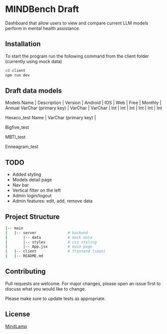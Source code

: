 # MINDBench Draft

Dashboard that allow users to view and compare current LLM models perform in mental health assistance.

## Installation

To start the program run the following command from the client folder (currently using mock data)
```bash
cd client
npm run dev
```

## Draft data models
Models
Name                   | Description | Version | Android | IOS | Web | Free | Monthly | Annual
VarChar (primary key)  | VarChar     | VarChar | Int     | Int | Int | Int  | Int     | Int

Hexaco_test
Name                   |
VarChar (primary key)  |

Bigfive_test

MBTI_test

Enneagram_test
## TODO
- Added styling
- Models detail page
- Nav bar
- Vertical filter on the left
- Admin login/logout
- Admin features: edit, add, remove data

## Project Structure
```bash
|-- main
|   |-- server              # backend
|       |-- data            # mock data
|       |-- styles          # css styling
|       |-- App.jsx         # main page
|   |-- client              # frontend (soon)
|   |-- README.md
```

## Contributing

Pull requests are welcome. For major changes, please open an issue first
to discuss what you would like to change.

Please make sure to update tests as appropriate.

## License

[MindLamp](https://www.digitalpsych.org/mindlamp.html)